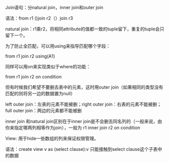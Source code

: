 Join语句：分natural join，inner join和outer join

语法：from r1 ()join r2（）join r3

natural join：r1乘r2，将相同attribute的值都一致的tuple留下，重复的tuple会只留下一个。

为了防止全匹配，可以用using来指导匹配哪个字段：

from r1 join r2 using(A1)

同样可以用on来实现类似于where的功能：

from r1 join r2 on condition

但有时候我们希望不要删去表中的元素，这时用outer join（如果相同的类型没有匹配的则将另一边的数据置为null）

left outer join：左表的元素不能被删；right outer join：右表的元素不能被删；full outer join：两边的元素都不能被删

inner join 和natural join区别在于inner join是不会删去同名列的（一般来说，由你来指定哪两列相等作为join），一般为 r1 inner join r2 on condition



View: 用于hide一些数组的列来保证权限管理。

语法：create view v as (select clause):v 只能接触到select clause这个子表中的数据

